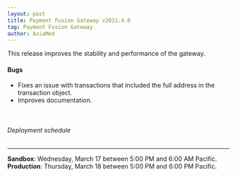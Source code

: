 ```yaml
---
layout: post
title: Payment Fusion Gateway v2021.4.0
tag: Payment Fusion Gateway
author: AxiaMed
---
```


This release improves the stability and performance of the gateway.

#### Bugs
* Fixes an issue with transactions that included the full address in the transaction object.
* Improves documentation.


&nbsp;  
###### Deployment schedule
* * *
**Sandbox**: Wednesday, March 17 between 5:00 PM and 6:00 AM Pacific.
<br>
**Production**: Thursday, March 18 between 5:00 PM and 6:00 PM Pacific.

